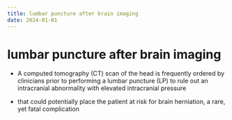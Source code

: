 ```yaml
---
title: lumbar puncture after brain imaging
date: 2024-01-01
---
```

# lumbar puncture after brain imaging

- A computed tomography (CT) scan of the head is frequently ordered by clinicians prior to performing a lumbar puncture (LP) to rule out an intracranial abnormality with elevated intracranial pressure

- that could potentially place the patient at risk for brain herniation, a rare, yet fatal complication
